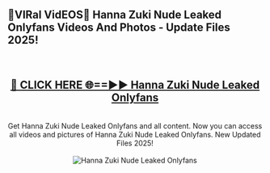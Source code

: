 <h2>🔴VIRal VidEOS🔴 Hanna Zuki Nude Leaked Onlyfans Videos And Photos - Update Files 2025!</h2>
<br>
<div align="center">
<h2><a href="https://virallinks.top/odZfE0" rel="nofollow">🔴 CLICK HERE 🌐==►► Hanna Zuki Nude Leaked Onlyfans</a></h2>
<br>
Get Hanna Zuki Nude Leaked Onlyfans and all content. Now you can access all videos and pictures of Hanna Zuki Nude Leaked Onlyfans. New Updated Files 2025!
<br>
<br>
<a href="https://virallinks.top/odZfE0" rel="nofollow" data-target="animated-image.originalLink"><img src="https://i.imgur.com/dJHk4Zq.gif)" alt="Hanna Zuki Nude Leaked Onlyfans" style="max-width: 100%; display: inline-block;" data-target="animated-image.originalImage"></a>
</div>
<br>

